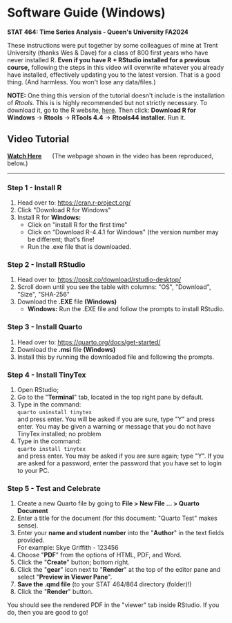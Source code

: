 # Software Guide (Windows)
**STAT 464: Time Series Analysis - Queen's University FA2024**

These instructions were put together by some colleagues of mine at Trent University (thanks Wes \& Dave) for a class of 800 first years who have never installed R. **Even if you have R + RStudio installed for a previous course,** following the steps in this video will overwrite whatever you already have installed, effectively updating you to the latest version. That is a good thing. (And harmless. You won't lose any data/files.) 

**NOTE:** One thing this version of the tutorial doesn't include is the installation of *Rtools.* This is is highly recommended but not strictly necessary. To download it, go to the R website, [here](https://cran.r-project.org/). Then click: **Download R for Windows** $\to$ **Rtools** $\to$ **RTools 4.4** $\to$ **Rtools44 installer.** Run it.

## Video Tutorial
[**Watch Here**](https://trentu.yuja.com/V/Video?v=1070960&a=208375806) 
$\quad$ (The webpage shown in the video has been reproduced, below.)

---

### Step 1 - Install R
1. Head over to: https://cran.r-project.org/
2. Click "Download R for Windows"
3. Install R for **Windows:**
    * Click on "install R for the first time"
    * Click on "Download R-4.4.1 for Windows" (the version number may be different; that's fine!
    * Run the .exe file that is downloaded.

### Step 2 - Install RStudio
1. Head over to: https://posit.co/download/rstudio-desktop/
2. Scroll down until you see the table with columns: "OS", "Download", "Size", "SHA-256"
3. Download the **.EXE** file **(Windows)**
    * **Windows:** Run the .EXE file and follow the prompts to install RStudio.

### Step 3 - Install Quarto
1. Head over to: https://quarto.org/docs/get-started/
2. Download the **.msi** file **(Windows)**
3. Install this by running the downloaded file and following the prompts.

### Step 4 - Install TinyTex
1. Open RStudio;
2. Go to the "**Terminal**" tab, located in the top right pane by default.
3. Type in the command:\
`quarto uninstall tinytex`\
and press enter. You will be asked if you are sure, type "Y" and press enter. You may be given a warning or message that you do not have TinyTex installed; no problem
4. Type in the command:\
`quarto install tinytex`\
and press enter. You may be asked if you are sure again; type "Y". If you are asked for a password, enter the password that you have set to login to your PC.

### Step 5 - Test and Celebrate
1. Create a new Quarto file by going to **File > New File ... > Quarto Document**
2. Enter a title for the document (for this document: "Quarto Test" makes sense).
3. Enter your **name and student number** into the "**Author**" in the text fields provided.\
For example: Skye Griffith - 123456
4. Choose "**PDF**" from the options of HTML, PDF, and Word.
5. Click the "**Create**" button; bottom right.
6. Click the "**gear**" icon next to "**Render**" at the top of the editor pane and select "**Preview in Viewer Pane**".
7. **Save the .qmd file** (to your STAT 464/864 directory (folder)!)
8. Click the "**Render**" button.

You should see the rendered PDF in the "viewer" tab inside RStudio. If you do, then you are good to go!
